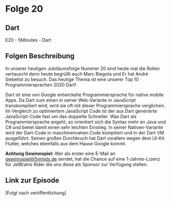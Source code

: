 # Folge 20

## Dart

E20 - 5Minutes - Dart

## Folgen Beschreibung

In unserer heutigen Jubiläumsfolge Nummer 20 sind heute mal die Rollen vertauscht denn heute begrüßt euch Marc Biegota und Er hat André Siebelist zu besuch. Das heutige Thema ist eine unserer Top 10 Programmiersprachen 2020 Dart!

Dart ist eine von Google entwickelte Programmiersprache für native mobile Apps.
Da Dart zum einen in seiner Web-Variante in JavaScript transkompiliert wird, wird sie oft mit dieser Programmiersprache verglichen.
Im Vergleich zu optimiertem JavaScript Code ist der aus Dart generierte JavaScript-Code fast um das doppelte Schneller.
Was Dart als Programmiersprache angeht, so orientiert sich die Syntax mehr an Java und C# und bietet damit einen sehr leichten Einstieg.
In seiner Nativen-Variante wird der Dart-Code in maschinennahen Code kompiliert und in der Dart VM ausgeführt.
Seinen großen Durchbruch hat Dart vorallem wegen dem UI-Kit Flutter, welches ebenfalls aus dem Hause Google kommt.

**Achtung Gewinnspiel:**
Wer als erster eine E-Mail an gewinnspiel@5minds.de sendet, hat die Chance auf eine 1-Jahres-Lizenz für JetBrains Rider die uns diese als Sponsor zur Verfügung stellen.

## Link zur Episode

[Folgt nach veröffentlichung]
